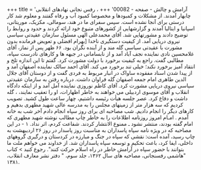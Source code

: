 +++
title = 'آرامش و چالش - صفحه - 00082'
+++
، رفس نجانی نهادهای انقلابی چابهار آمدند. از مشکلات و کمبودها و مخصوصا کمبود آب و رفاه گفتند و معلوم شد کار درستی برای آنجا نشده است. سپس سفرای ما در هند، سومالی، مکزیک، موریتانی، اسپانیا و ایتالیا آمدند و گزارشهایی از کشورهای متبوع خود ارائه کردند و حدود و روابط را توضیح دادند و مشورتهایی شد. آقای محمدعلی الهی مسئول سازمان عقیدتی سیاسی نیروی دریایی آمد. از کیفیت دستگیری ناخدا [بهرام افضلی و تعویض فرمانده بدون مشورت با عقیدتی سیاسی گله مند و از آینده نگران بود. ۶۶ ظهر پس از نماز، آقای غلامحسین نادی نماینده نجف آباد آمد و از نابسامانی در جبهه ها و کارهای نادرست سپاه، مطالبی گفت. راجع به کیفیت برخورد با دولت مشورت کرد. گفتم تا این اندازه تلخ و انتقاد آمیز برخورد نکند؛ خیلی تند برخورد می کند. آقای احمد سالک نماینده اصفهان آمد و از پیدا شدن اسناد مفقوده ساواک در انبار مربوط به فردی گفت و از دوستان آقای جلال الدین طاهری امام جمعه اصفهان گله فراوان داشت. درباره رفتن به سازمان عقیدتی سیاسی نیروی دریایی مشورت کرد. آقای کاظم نوروزی نماینده آمل آمد و از اینکه دادگاه انقلاب و آقای موسوی اردبیلی می خواهند به خاطر اظهارات، او را تعقیب نمایند، ، گله داشت و دفاع کرد. عصر جلسه هیأت رئیسه داشتیم، چهار ساعت طول کشید. تصویب کردیم که سه هزار متر از زمینهای مجلس را به مدرسه عالی شهید مطهری بدهیم و کارهای دیگر را انجام دادیم. شب مصاحبه ای برای روز سپاه انجام دادم آخر شب به خانه آمدم . امـام امروز روزنامه اطلاعات را به خاطر چاپ مطالب نوشته شهید مطهری که امام گفته بودند، منتشر نشود ـ ممنوع الانتشار کردند. شفاعت کردم، اثر نداد. ۱ - در این مصاحبه که در ویژه نامه سپاه پاسداران به مناسبت روز پاسدار در روز ۲۶ اردیبهشت به چاپ رسید، آمده است: نقشی که سپاه در جنگ و مبارزه در کردستان و درگیری گروههای داخلی، ایفا کرد، باعث تحکیم و توسعه سپاه پاسداران شد. از خداوند می خواهم ملت ما بتوانند با حضور سپاه در آرامش خاطر در راه اسلام حرکت کنند". رجوع کنید > کتاب "هاشمی رفسنجانی، مصاحبه های سال ۱۳۶۲، جلد سوم، " دفتر نشر معارف انقلاب، ۱۳۸۱.